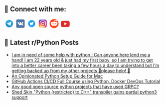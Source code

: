 ## 🔎 Connect with me:
[<img src="https://github.com/bullbesh/bullbesh/blob/main/images/Telegram.png" width="32" height="32" />](https://t.me/bullbesh)
[<img src="https://github.com/bullbesh/bullbesh/blob/main/images/VK.png" width="32" height="32" />](https://vk.com/bullbesh)
[<img src="https://github.com/bullbesh/bullbesh/blob/main/images/Twitter.png" width="32" height="32" />](https://twitter.com/bullbesh1)
[<img src="https://github.com/bullbesh/bullbesh/blob/main/images/Instagram.png" width="32" height="32" />](https://www.instagram.com/bullbesh)
[<img src="https://github.com/bullbesh/bullbesh/blob/main/images/Reddit.png" width="32" height="32" />](https://www.reddit.com/user/bullbesh)
[<img src="https://github.com/bullbesh/bullbesh/blob/main/images/YouTube.png" width="32" height="32" />](https://www.youtube.com/channel/UCtfjRs6uzgq5mfm8S06WTcg)

## 📕 Latest r/Python Posts
<!-- BLOG-POST-LIST:START -->
- [I am in need of some help with python ! Can anyone here lend me a hand! I am 22 years old &amp; just had my first baby, so I am trying to get into a better career been taking a few hours a day to understand but I’m getting backed up from my other projects 🥲please help! 🥹](https://www.reddit.com/r/Python/comments/zz8ryp/i_am_in_need_of_some_help_with_python_can_anyone/)
- [An Opinionated Python Setup Guide for Mac](https://www.reddit.com/r/Python/comments/zz8gxq/an_opinionated_python_setup_guide_for_mac/)
- [GitHub Actions CI/CD Full Course using Python, Docker DevOps Tutorial](https://www.reddit.com/r/Python/comments/zz8eod/github_actions_cicd_full_course_using_python/)
- [Any good open source python projects that have used GRPC?](https://www.reddit.com/r/Python/comments/zz898s/any_good_open_source_python_projects_that_have/)
- [Shed Skin &quot;Python &lpar;restricted&rpar; to C++&quot; transpiler gains partial python3 support](https://www.reddit.com/r/Python/comments/zz87pm/shed_skin_python_restricted_to_c_transpiler_gains/)
<!-- BLOG-POST-LIST:END -->
